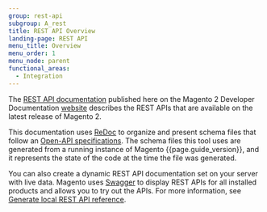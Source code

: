 ```yaml
---
group: rest-api
subgroup: A_rest
title: REST API Overview
landing-page: REST API
menu_title: Overview
menu_order: 1
menu_node: parent
functional_areas:
  - Integration
---
```


The [REST API documentation][] published here on the Magento 2 Developer Documentation [website](https://glossary.magento.com/website) describes the REST APIs that are available on the latest release of Magento 2.

This documentation uses [ReDoc][] to organize and present schema files that follow an [Open-API specifications][].
The schema files this tool uses are generated from a running instance of Magento {{page.guide_version}}, and
it represents the state of the code at the time the file was generated.

You can also create a dynamic REST API documentation set on your server with live data.
Magento uses [Swagger][] to display REST APIs for all installed products and allows you to try out the APIs.
For more information, see [Generate local REST API reference](generate-local.html).

[REST API documentation]: https://developer.adobe.com/commerce/webapi/rest/quick-reference/
[ReDoc]: https://github.com/Rebilly/ReDoc
[Open-API specifications]: https://github.com/OAI/OpenAPI-Specification
[Swagger]: https://swagger.io/
